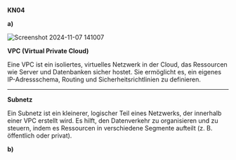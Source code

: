 ****KN04****

**a)**

![Screenshot 2024-11-07 141007](https://github.com/user-attachments/assets/007ea00c-07bc-4e7a-9a5f-d2f336e47a4a)


**VPC (Virtual Private Cloud)**

Eine VPC ist ein isoliertes, virtuelles Netzwerk in der Cloud, das Ressourcen wie Server und Datenbanken sicher hostet.
Sie ermöglicht es, ein eigenes IP-Adressschema, Routing und Sicherheitsrichtlinien zu definieren.

------------------------------------------------------------------------------------------------------------------------------

**Subnetz**

Ein Subnetz ist ein kleinerer, logischer Teil eines Netzwerks, der innerhalb einer VPC erstellt wird.
Es hilft, den Datenverkehr zu organisieren und zu steuern, indem es Ressourcen in verschiedene Segmente aufteilt (z. B. öffentlich oder privat).

**b)**
